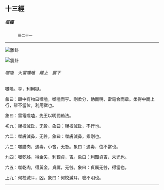 

## 十三經

##### 易經
　　　`卦二十一`

* * *

![離卦](../../imgs/a008.gif)

![震卦](../../imgs/a003.gif)

###### 噬嗑　火雷噬嗑　離上　震下

噬嗑。亨，利用獄。

彖曰：頤中有物曰噬嗑，噬嗑而亨。剛柔分，動而明，雷電合而章。柔得中而上行，雖不當位，利用獄也。

象曰：雷電噬嗑，先王以明罰勑法。

初九：屨校滅趾，无咎。象曰：屨校滅趾，不行也。

六二：噬膚滅鼻，无咎。象曰：噬膚滅鼻，乘剛也。

六三：噬腊肉，遇毒，小吝，无咎。象曰：遇毒，位不當也。

九四：噬乾胏，得金矢，利艱貞，吉。象曰：利艱貞吉，未光也。

六五：噬乾肉，得黃金，貞厲，无咎。象曰：貞厲无咎，得當也。

上九：何校滅耳，凶。象曰：何校滅耳，聰不明也。

* * *

